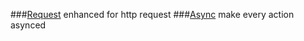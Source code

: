 ###[Request](https://www.npmjs.org/package/request) enhanced for http request
###[Async](https://github.com/caolan/async) make every action asynced
